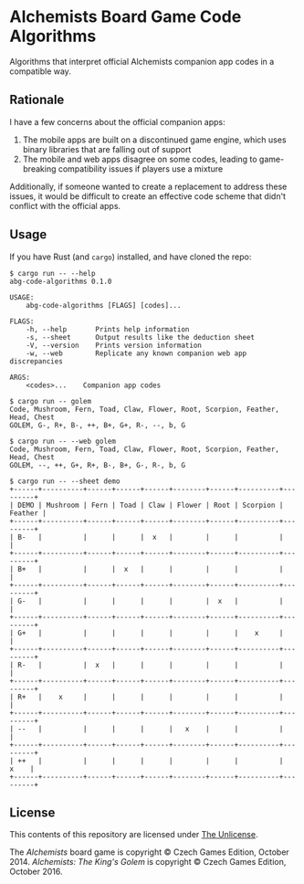 # Alchemists Board Game Code Algorithms

Algorithms that interpret official Alchemists companion app codes in a compatible way.

## Rationale

I have a few concerns about the official companion apps:

1. The mobile apps are built on a discontinued game engine, which uses binary libraries that are falling out of support
2. The mobile and web apps disagree on some codes, leading to game-breaking compatibility issues if players use a mixture

Additionally, if someone wanted to create a replacement to address these issues, it would be difficult to create an effective code scheme that didn't conflict with the official apps.

## Usage

If you have Rust (and `cargo`) installed, and have cloned the repo:

```shell
$ cargo run -- --help
abg-code-algorithms 0.1.0

USAGE:
    abg-code-algorithms [FLAGS] [codes]...

FLAGS:
    -h, --help       Prints help information
    -s, --sheet      Output results like the deduction sheet
    -V, --version    Prints version information
    -w, --web        Replicate any known companion web app discrepancies

ARGS:
    <codes>...    Companion app codes

$ cargo run -- golem
Code, Mushroom, Fern, Toad, Claw, Flower, Root, Scorpion, Feather, Head, Chest
GOLEM, G-, R+, B-, ++, B+, G+, R-, --, b, G

$ cargo run -- --web golem
Code, Mushroom, Fern, Toad, Claw, Flower, Root, Scorpion, Feather, Head, Chest
GOLEM, --, ++, G+, R+, B-, B+, G-, R-, b, G

$ cargo run -- --sheet demo
+------+----------+------+------+------+--------+------+----------+---------+
| DEMO | Mushroom | Fern | Toad | Claw | Flower | Root | Scorpion | Feather |
+------+----------+------+------+------+--------+------+----------+---------+
| B-   |          |      |      |  x   |        |      |          |         |
+------+----------+------+------+------+--------+------+----------+---------+
| B+   |          |      |  x   |      |        |      |          |         |
+------+----------+------+------+------+--------+------+----------+---------+
| G-   |          |      |      |      |        |  x   |          |         |
+------+----------+------+------+------+--------+------+----------+---------+
| G+   |          |      |      |      |        |      |    x     |         |
+------+----------+------+------+------+--------+------+----------+---------+
| R-   |          |  x   |      |      |        |      |          |         |
+------+----------+------+------+------+--------+------+----------+---------+
| R+   |    x     |      |      |      |        |      |          |         |
+------+----------+------+------+------+--------+------+----------+---------+
| --   |          |      |      |      |   x    |      |          |         |
+------+----------+------+------+------+--------+------+----------+---------+
| ++   |          |      |      |      |        |      |          |    x    |
+------+----------+------+------+------+--------+------+----------+---------+
```

## License

This contents of this repository are licensed under [The Unlicense](./LICENSE).

The _Alchemists_ board game is copyright © Czech Games Edition, October 2014.
_Alchemists: The King's Golem_ is copyright © Czech Games Edition, October 2016.
